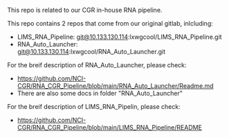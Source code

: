 This repo is related to our CGR in-house RNA pipeline.

This repo contains 2 repos that come from our original gitlab, inlcluding:
- LIMS_RNA_Pipeline: git@10.133.130.114:lxwgcool/LIMS_RNA_Pipeline.git
- RNA_Auto_Launcher: git@10.133.130.114:lxwgcool/RNA_Auto_Launcher.git

For the breif description of RNA_Auto_Launcher, please check:
- https://github.com/NCI-CGR/RNA_CGR_Pipeline/blob/main/RNA_Auto_Launcher/Readme.md
- There are also some docs in folder "RNA_Auto_Launcher"

For the breif description of LIMS_RNA_Pipelin, please check:
- https://github.com/NCI-CGR/RNA_CGR_Pipeline/blob/main/LIMS_RNA_Pipeline/README
